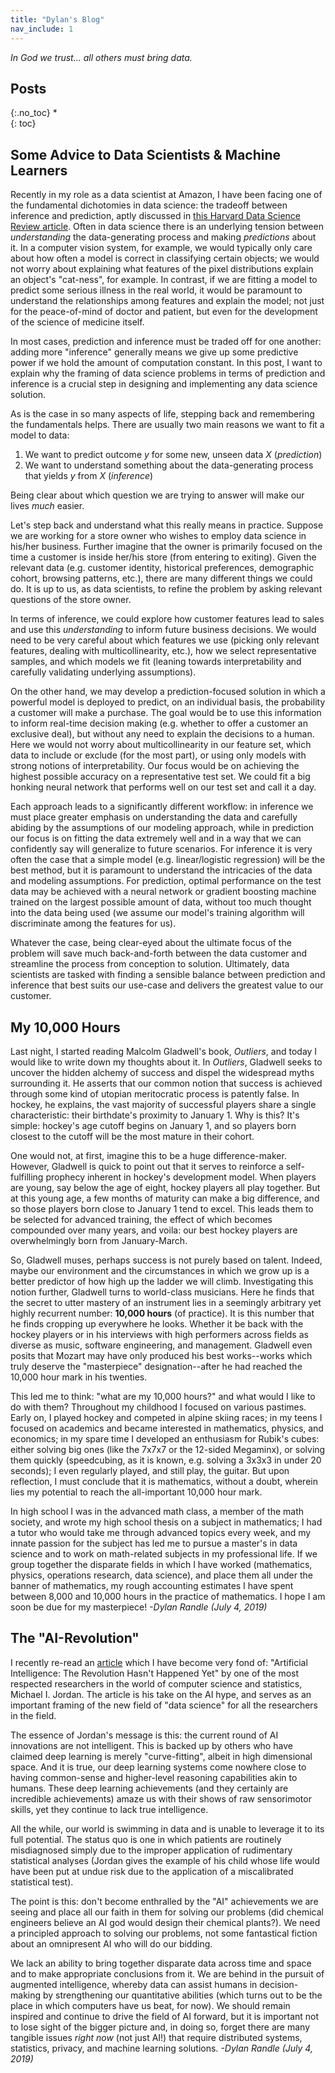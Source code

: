 ```yaml
---
title: "Dylan's Blog"
nav_include: 1
---
```


*In God we trust... all others must bring data.*

## Posts
{:.no_toc}
*  
{: toc}

## Some Advice to Data Scientists & Machine Learners

Recently in my role as a data scientist at Amazon, I have been facing one of the fundamental dichotomies in data science: the tradeoff between inference and prediction, aptly discussed in [this Harvard Data Science Review article](https://hdsr.mitpress.mit.edu/pub/a7gxkn0a). Often in data science there is an underlying tension between *understanding* the data-generating process and making *predictions* about it. In a computer vision system, for example, we would typically only care about how often a model is correct in classifying certain objects; we would not worry about explaining what features of the pixel distributions explain an object's "cat-ness", for example. In contrast, if we are fitting a model to predict some serious illness in the real world, it would be paramount to understand the relationships among features and explain the model; not just for the peace-of-mind of doctor and patient, but even for the development of the science of medicine itself.

In most cases, prediction and inference must be traded off for one another: adding more "inference" generally means we give up some predictive power if we hold the amount of computation constant. In this post, I want to explain why the framing of data science problems in terms of prediction and inference is a crucial step in designing and implementing any data science solution.

As is the case in so many aspects of life, stepping back and remembering the fundamentals helps. There are usually two main reasons we want to fit a model to data:
1. We want to predict outcome *y* for some new, unseen data *X* (*prediction*)
2. We want to understand something about the data-generating process that yields *y* from *X* (*inference*)

Being clear about which question we are trying to answer will make our lives *much* easier.

Let's step back and understand what this really means in practice. Suppose we are working for a store owner who wishes to employ data science in his/her business. Further imagine that the owner is primarily focused on the time a customer is inside her/his store (from entering to exiting). Given the relevant data (e.g. customer identity, historical preferences, demographic cohort, browsing patterns, etc.), there are many different things we could do. It is up to us, as data scientists, to refine the problem by asking relevant questions of the store owner.

In terms of inference, we could explore how customer features lead to sales and use this *understanding* to inform future business decisions. We would need to be very careful about which features we use (picking only relevant features, dealing with multicollinearity, etc.), how we select representative samples, and which models we fit (leaning towards interpretability and carefully validating underlying assumptions).

On the other hand, we may develop a prediction-focused solution in which a powerful model is deployed to predict, on an individual basis, the probability a customer will make a purchase. The goal would be to use this information to inform real-time decision making (e.g. whether to offer a customer an exclusive deal), but without any need to explain the decisions to a human. Here we would not worry about multicollinearity in our feature set, which data to include or exclude (for the most part), or using only models with strong notions of interpretability. Our focus would be on achieving the highest possible accuracy on a representative test set. We could fit a big honking neural network that performs well on our test set and call it a day.

Each approach leads to a significantly different workflow: in inference we must place greater emphasis on understanding the data and carefully abiding by the assumptions of our modeling approach, while in prediction our focus is on fitting the data extremely well and in a way that we can confidently say will generalize to future scenarios. For inference it is very often the case that a simple model (e.g. linear/logistic regression) will be the best method, but it is paramount to understand the intricacies of the data and modeling assumptions. For prediction, optimal performance on the test data may be achieved with a neural network or gradient boosting machine trained on the largest possible amount of data, without too much thought into the data being used (we assume our model's training algorithm will discriminate among the features for us).

Whatever the case, being clear-eyed about the ultimate focus of the problem will save much back-and-forth between the data customer and streamline the process from conception to solution. Ultimately, data scientists are tasked with finding a sensible balance between prediction and inference that best suits our use-case and delivers the greatest value to our customer.

## My 10,000 Hours

Last night, I started reading Malcolm Gladwell's book, *Outliers*, and today I would like to write down my thoughts about it. In *Outliers*, Gladwell seeks to uncover the hidden alchemy of success and dispel the widespread myths surrounding it. He asserts that our common notion that success is achieved through some kind of utopian meritocratic process is patently false. In hockey, he explains, the vast majority of successful players share a single characteristic: their birthdate's proximity to January 1. Why is this? It's simple: hockey's age cutoff begins on January 1, and so players born closest to the cutoff will be the most mature in their cohort.

One would not, at first, imagine this to be a huge difference-maker. However, Gladwell is quick to point out that it serves to reinforce a self-fulfilling prophecy inherent in hockey's development model. When players are young, say below the age of eight, hockey players all play together. But at this young age, a few months of maturity can make a big difference, and so those players born close to January 1 tend to excel. This leads them to be selected for advanced training, the effect of which becomes compounded over many years, and voila: our best hockey players are overwhelmingly born from January-March.

So, Gladwell muses, perhaps success is not purely based on talent. Indeed, maybe our environment and the circumstances in which we grow up is a better predictor of how high up the ladder we will climb. Investigating this notion further, Gladwell turns to world-class musicians. Here he finds that the secret to utter mastery of an instrument lies in a seemingly arbitrary yet highly recurrent number: **10,000 hours** (of practice). It is this number that he finds cropping up everywhere he looks. Whether it be back with the hockey players or in his interviews with high performers across fields as diverse as music, software engineering, and management. Gladwell even posits that Mozart may have only produced his best works--works which truly deserve the "masterpiece" designation--after he had reached the 10,000 hour mark in his twenties.

This led me to think: "what are my 10,000 hours?" and what would I like to do with them? Throughout my childhood I focused on various pastimes. Early on, I played hockey and competed in alpine skiing races; in my teens I focused on academics and became interested in mathematics, physics, and economics; in my spare time I developed an enthusiasm for Rubik's cubes: either solving big ones (like the 7x7x7 or the 12-sided Megaminx), or solving them quickly (speedcubing, as it is known, e.g. solving a 3x3x3 in under 20 seconds); I even regularly played, and still play, the guitar. But upon reflection, I must conclude that it is mathematics, without a doubt, wherein lies my potential to reach the all-important 10,000 hour mark.

In high school I was in the advanced math class, a member of the math society, and wrote my high school thesis on a subject in mathematics; I had a tutor who would take me through advanced topics every week, and my innate passion for the subject has led me to pursue a master's in data science and to work on math-related subjects in my professional life. If we group together the disparate fields in which I have worked (mathematics, physics, operations research, data science), and place them all under the banner of mathematics, my rough accounting estimates I have spent between 8,000 and 10,000 hours in the practice of mathematics. I hope I am soon be due for my masterpiece! *-Dylan Randle (July 4, 2019)*

## The "AI-Revolution"

I recently re-read an [article](https://hdsr.mitpress.mit.edu/pub/wot7mkc1) which I have become very fond of: "Artificial Intelligence: The Revolution Hasn't Happened Yet" by one of the most respected researchers in the world of computer science and statistics, Michael I. Jordan. The article is his take on the AI hype, and serves as an important framing of the new field of "data science" for all the researchers in the field.

The essence of Jordan's message is this: the current round of AI innovations are not intelligent. This is backed up by others who have claimed deep learning is merely "curve-fitting", albeit in high dimensional space. And it is true, our deep learning systems come nowhere close to having common-sense and higher-level reasoning capabilities akin to humans. These deep learning achievements (and they certainly are incredible achievements) amaze us with their shows of raw sensorimotor skills, yet they continue to lack true intelligence.

All the while, our world is swimming in data and is unable to leverage it to its full potential. The status quo is one in which patients are routinely misdiagnosed simply due to the improper application of rudimentary statistical analyses (Jordan gives the example of his child whose life would have been put at undue risk due to the application of a miscalibrated statistical test).

The point is this: don't become enthralled by the "AI" achievements we are seeing and place all our faith in them for solving our problems (did chemical engineers believe an AI god would design their chemical plants?). We need a principled approach to solving our problems, not some fantastical fiction about an omnipresent AI who will do our bidding.

We lack an ability to bring together disparate data across time and space and to make appropriate conclusions from it. We are behind in the pursuit of augmented intelligence, whereby data can assist humans in decision-making by strengthening our quantitative abilities (which turns out to be the place in which computers have us beat, for now). We should remain inspired and continue to drive the field of AI forward, but it is important not to lose sight of the bigger picture and, in doing so, forget there are many tangible issues *right now* (not just AI!) that require distributed systems, statistics, privacy, and machine learning solutions. *-Dylan Randle (July 4, 2019)*
